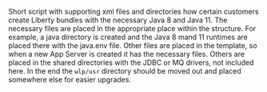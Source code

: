 Short script with supporting xml files and directories how certain customers create Liberty bundles with the necessary Java 8 and Java 11.  The necessary files are placed in the appropriate place within the structure.  For example, a java directory is created and the Java 8 mand 11 runtimes are placed there with the java.env file.  Other files are placed in the template, so when a new App Server is created it has the necessary files.  Others are placed in the shared directories with the JDBC or MQ drivers, not included here.  In the end the `wlp/usr` directory should be moved out and placed somewhere else for easier upgrades.
